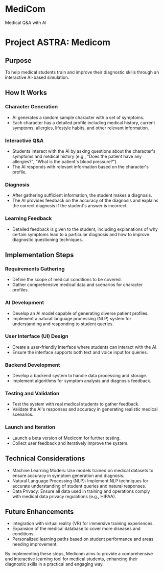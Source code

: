 # MediCom
Medical Q&amp;A with AI

# Project ASTRA: Medicom

## Purpose

To help medical students train and improve their diagnostic skills through an interactive AI-based simulation.

## How It Works

### Character Generation

- AI generates a random sample character with a set of symptoms.
- Each character has a detailed profile including medical history, current symptoms, allergies, lifestyle habits, and other relevant information.

### Interactive Q&A

- Students interact with the AI by asking questions about the character's symptoms and medical history (e.g., "Does the patient have any allergies?", "What is the patient's blood pressure?").
- The AI responds with relevant information based on the character's profile.

### Diagnosis

- After gathering sufficient information, the student makes a diagnosis.
- The AI provides feedback on the accuracy of the diagnosis and explains the correct diagnosis if the student's answer is incorrect.

### Learning Feedback

- Detailed feedback is given to the student, including explanations of why certain symptoms lead to a particular diagnosis and how to improve diagnostic questioning techniques.

## Implementation Steps

### Requirements Gathering

- Define the scope of medical conditions to be covered.
- Gather comprehensive medical data and scenarios for character profiles.

### AI Development

- Develop an AI model capable of generating diverse patient profiles.
- Implement a natural language processing (NLP) system for understanding and responding to student queries.

### User Interface (UI) Design

- Create a user-friendly interface where students can interact with the AI.
- Ensure the interface supports both text and voice input for queries.

### Backend Development

- Develop a backend system to handle data processing and storage.
- Implement algorithms for symptom analysis and diagnosis feedback.

### Testing and Validation

- Test the system with real medical students to gather feedback.
- Validate the AI's responses and accuracy in generating realistic medical scenarios.

### Launch and Iteration

- Launch a beta version of Medicom for further testing.
- Collect user feedback and iteratively improve the system.

## Technical Considerations

- Machine Learning Models: Use models trained on medical datasets to ensure accuracy in symptom generation and diagnosis.
- Natural Language Processing (NLP): Implement NLP techniques for accurate understanding of student queries and natural responses.
- Data Privacy: Ensure all data used in training and operations comply with medical data privacy regulations (e.g., HIPAA).

## Future Enhancements

- Integration with virtual reality (VR) for immersive training experiences.
- Expansion of the medical database to cover more diseases and conditions.
- Personalized learning paths based on student performance and areas needing improvement.

By implementing these steps, Medicom aims to provide a comprehensive and interactive learning tool for medical students, enhancing their diagnostic skills in a practical and engaging way.